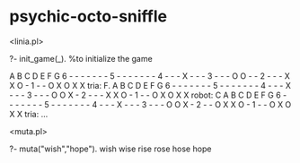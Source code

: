 # psychic-octo-sniffle
<linia.pl>

?- init_game(_). %to initialize the game

A B C D E F G
6 - - - - - - -
5 - - - - - - -
4 - - - X - - -
3 - - - O O - -
2 - - - X X O -
1 - - O X O X X
tria: F.
A B C D E F G
6 - - - - - - -
5 - - - - - - -
4 - - - X - - -
3 - - - O O X -
2 - - - X X O -
1 - - O X O X X
robot: C
A B C D E F G
6 - - - - - - -
5 - - - - - - -
4 - - - X - - -
3 - - - O O X -
2 - - O X X O -
1 - - O X O X X
tria:
...

<muta.pl>

?- muta("wish","hope").
wish
wise
rise
rose
hose
hope

